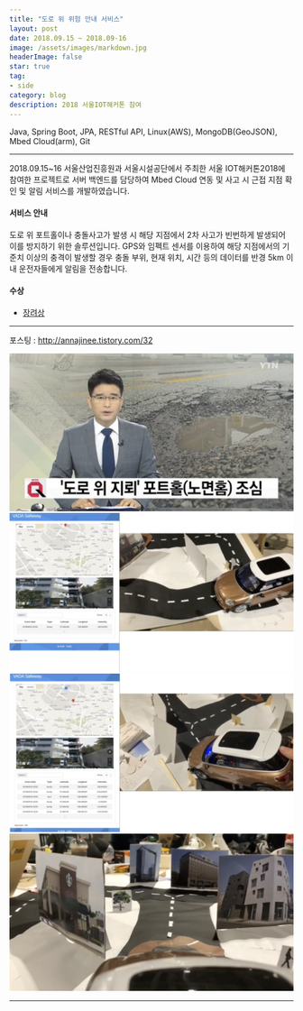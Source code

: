 ```yaml
---
title: "도로 위 위험 안내 서비스"
layout: post
date: 2018.09.15 ~ 2018.09-16
image: /assets/images/markdown.jpg
headerImage: false
star: true
tag:
- side
category: blog
description: 2018 서울IOT해커톤 참여
---
```


Java, Spring Boot, JPA, RESTful API, Linux(AWS), MongoDB(GeoJSON), Mbed Cloud(arm), Git

---

2018.09.15~16 서울산업진흥원과 서울시설공단에서 주최한 서울 IOT해커톤2018에 참여한 프로젝트로 서버 백엔드를 담당하여 Mbed Cloud 연동 및 사고 시 근접 지점 확인 및 알림 서비스를 개발하였습니다.

#### 서비스 안내
도로 위 포트홀이나 충돌사고가 발생 시 해당 지점에서 2차 사고가 빈번하게 발생되어 이를 방지하기 위한 솔루션입니다.
GPS와 임펙트 센서를 이용하여 해당 지점에서의 기준치 이상의 충격이 발생할 경우 충돌 부위, 현재 위치, 시간 등의 데이터를 반경 5km 이내 운전자들에게 알림을 전송합니다.

#### 수상
- <a href="../assets/files/seouliot_prize.pdf" target="_blank" >장려상</a>

---

포스팅 : http://annajinee.tistory.com/32 <br>


  <img src="../assets/images/seouliot02-01.png">
  <img src="../assets/images/seouliot02-02.png">
  <img src="../assets/images/seouliot02-03.png">
  <img src="../assets/images/seouliot02-04.png">

---